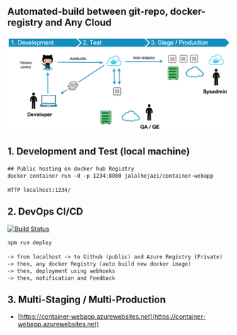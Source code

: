 ## Automated-build between git-repo, docker-registry and Any Cloud 

<img   src="https://raw.githubusercontent.com/Jalalhejazi/container-webapp/master/public/ci-cd-workflow.png" alt="ci cd"/></img>


## 1. Development and Test (local machine)

```
## Public hosting on docker hub Registry 
docker container run -d -p 1234:8080 jalalhejazi/container-webapp

HTTP localhost:1234/
```


## 2. DevOps CI/CD 

[![Build Status](https://dev.azure.com/superusers-kursus/devops/_apis/build/status/working-ok/container-webapp-on-github-to-dockerHub/container-webapp-on-github-to-dockerHub?branchName=azure-pipelines)](https://dev.azure.com/superusers-kursus/devops/_build/latest?definitionId=13&branchName=azure-pipelines)

```
npm run deploy

-> from localhost -> to Github (public) and Azure Registry (Private)
-> then, any docker Registry (auto build new docker image) 
-> then, deployment using webhooks
-> then, notification and Feedback 

```

## 3. Multi-Staging / Multi-Production 

- [https://container-webapp.azurewebsites.net](https://container-webapp.azurewebsites.net)
